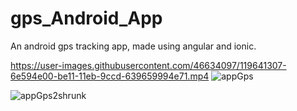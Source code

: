 



# gps_Android_App
An android gps tracking app, made using angular and ionic.

https://user-images.githubusercontent.com/46634097/119641307-6e594e00-be11-11eb-9ccd-639659994e71.mp4
![appGps](https://user-images.githubusercontent.com/46634097/119640598-af049780-be10-11eb-828f-1822a7b0d99c.png)

![appGps2shrunk](https://user-images.githubusercontent.com/46634097/119641166-47028100-be11-11eb-9102-066b4fe99260.jpg)
